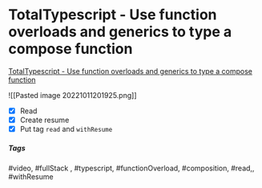 # TotalTypescript - Use function overloads and generics to type a compose function
[TotalTypescript - Use function overloads and generics to type a compose function](https://www.totaltypescript.com/tips/use-function-overloads-and-generics-to-type-a-compose-function)


![[Pasted image 20221011201925.png]]

- [x] Read
- [x] Create resume
- [x] Put tag `read` and `withResume`

##### Tags
#video, #fullStack , #typescript, #functionOverload, #composition, #read,, #withResume 
